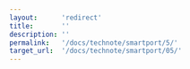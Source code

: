 ```yaml
---
layout:      'redirect'
title:       ''
description: ''
permalink:   '/docs/technote/smartport/5/'
target_url:  '/docs/technote/smartport/05/'
---
```

